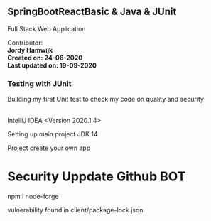 ## SpringBootReactBasic & Java & JUnit


Full Stack Web Application

Contributor:<br>
<b>Jordy Hamwijk<br>
Created on: 24-06-2020<br>
Last updated on: 19-09-2020
</b>

### Testing with JUnit
Building my first Unit test to check my code on quality and security

<br/>IntelliJ IDEA <Version 2020.1.4>

Setting up main project JDK 14


Project create your own app


# Security Uppdate Github BOT

npm i node-forge

vulnerability found in client/package-lock.json 
